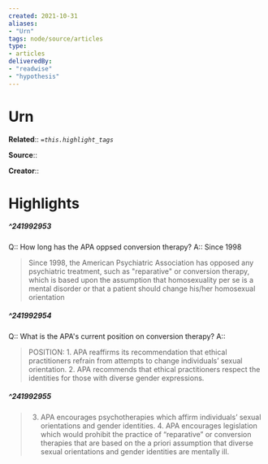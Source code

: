 ```yaml
---
created: 2021-10-31
aliases:
- "Urn"
tags: node/source/articles
type: 
- articles
deliveredBy: 
- "readwise"
- "hypothesis"
---
```

# Urn

**Related**:: 
*`=this.highlight_tags`*

**Source**:: 

**Creator**::

# Highlights
##### ^241992953
Q:: How long has the APA oppsed conversion therapy? 
A::
Since 1998  
> Since 1998, the American Psychiatric Association has opposed any psychiatric treatment, such as "reparative" or conversion therapy, which is based upon the assumption that homosexuality per se is a mental disorder or that a patient should change his/her homosexual orientation 

##### ^241992954
Q:: What is the APA's current position on conversion therapy? 
A::  
> POSITION: 1. APA reaffirms its recommendation that ethical practitioners refrain from attempts to change individuals’ sexual orientation. 2. APA recommends that ethical practitioners respect the identities for those with diverse gender expressions. 

##### ^241992955
  
> 3. APA encourages psychotherapies which affirm individuals’ sexual orientations and gender identities. 4. APA encourages legislation which would prohibit the practice of “reparative” or conversion therapies that are based on the a priori assumption that diverse sexual orientations and gender identities are mentally ill. 

